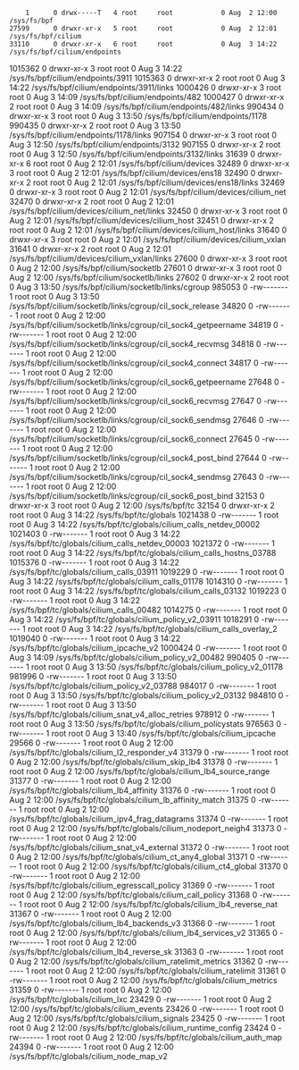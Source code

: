         1      0 drwx-----T   4 root     root            0 Aug  2 12:00 /sys/fs/bpf
    27599      0 drwxr-xr-x   5 root     root            0 Aug  2 12:01 /sys/fs/bpf/cilium
    33110      0 drwxr-xr-x   6 root     root            0 Aug  3 14:22 /sys/fs/bpf/cilium/endpoints
  1015362      0 drwxr-xr-x   3 root     root            0 Aug  3 14:22 /sys/fs/bpf/cilium/endpoints/3911
  1015363      0 drwxr-xr-x   2 root     root            0 Aug  3 14:22 /sys/fs/bpf/cilium/endpoints/3911/links
  1000426      0 drwxr-xr-x   3 root     root            0 Aug  3 14:09 /sys/fs/bpf/cilium/endpoints/482
  1000427      0 drwxr-xr-x   2 root     root            0 Aug  3 14:09 /sys/fs/bpf/cilium/endpoints/482/links
   990434      0 drwxr-xr-x   3 root     root            0 Aug  3 13:50 /sys/fs/bpf/cilium/endpoints/1178
   990435      0 drwxr-xr-x   2 root     root            0 Aug  3 13:50 /sys/fs/bpf/cilium/endpoints/1178/links
   907154      0 drwxr-xr-x   3 root     root            0 Aug  3 12:50 /sys/fs/bpf/cilium/endpoints/3132
   907155      0 drwxr-xr-x   2 root     root            0 Aug  3 12:50 /sys/fs/bpf/cilium/endpoints/3132/links
    31639      0 drwxr-xr-x   6 root     root            0 Aug  2 12:01 /sys/fs/bpf/cilium/devices
    32489      0 drwxr-xr-x   3 root     root            0 Aug  2 12:01 /sys/fs/bpf/cilium/devices/ens18
    32490      0 drwxr-xr-x   2 root     root            0 Aug  2 12:01 /sys/fs/bpf/cilium/devices/ens18/links
    32469      0 drwxr-xr-x   3 root     root            0 Aug  2 12:01 /sys/fs/bpf/cilium/devices/cilium_net
    32470      0 drwxr-xr-x   2 root     root            0 Aug  2 12:01 /sys/fs/bpf/cilium/devices/cilium_net/links
    32450      0 drwxr-xr-x   3 root     root            0 Aug  2 12:01 /sys/fs/bpf/cilium/devices/cilium_host
    32451      0 drwxr-xr-x   2 root     root            0 Aug  2 12:01 /sys/fs/bpf/cilium/devices/cilium_host/links
    31640      0 drwxr-xr-x   3 root     root            0 Aug  2 12:01 /sys/fs/bpf/cilium/devices/cilium_vxlan
    31641      0 drwxr-xr-x   2 root     root            0 Aug  2 12:01 /sys/fs/bpf/cilium/devices/cilium_vxlan/links
    27600      0 drwxr-xr-x   3 root     root            0 Aug  2 12:00 /sys/fs/bpf/cilium/socketlb
    27601      0 drwxr-xr-x   3 root     root            0 Aug  2 12:00 /sys/fs/bpf/cilium/socketlb/links
    27602      0 drwxr-xr-x   2 root     root            0 Aug  3 13:50 /sys/fs/bpf/cilium/socketlb/links/cgroup
   985053      0 -rw-------   1 root     root            0 Aug  3 13:50 /sys/fs/bpf/cilium/socketlb/links/cgroup/cil_sock_release
    34820      0 -rw-------   1 root     root            0 Aug  2 12:00 /sys/fs/bpf/cilium/socketlb/links/cgroup/cil_sock4_getpeername
    34819      0 -rw-------   1 root     root            0 Aug  2 12:00 /sys/fs/bpf/cilium/socketlb/links/cgroup/cil_sock4_recvmsg
    34818      0 -rw-------   1 root     root            0 Aug  2 12:00 /sys/fs/bpf/cilium/socketlb/links/cgroup/cil_sock4_connect
    34817      0 -rw-------   1 root     root            0 Aug  2 12:00 /sys/fs/bpf/cilium/socketlb/links/cgroup/cil_sock6_getpeername
    27648      0 -rw-------   1 root     root            0 Aug  2 12:00 /sys/fs/bpf/cilium/socketlb/links/cgroup/cil_sock6_recvmsg
    27647      0 -rw-------   1 root     root            0 Aug  2 12:00 /sys/fs/bpf/cilium/socketlb/links/cgroup/cil_sock6_sendmsg
    27646      0 -rw-------   1 root     root            0 Aug  2 12:00 /sys/fs/bpf/cilium/socketlb/links/cgroup/cil_sock6_connect
    27645      0 -rw-------   1 root     root            0 Aug  2 12:00 /sys/fs/bpf/cilium/socketlb/links/cgroup/cil_sock4_post_bind
    27644      0 -rw-------   1 root     root            0 Aug  2 12:00 /sys/fs/bpf/cilium/socketlb/links/cgroup/cil_sock4_sendmsg
    27643      0 -rw-------   1 root     root            0 Aug  2 12:00 /sys/fs/bpf/cilium/socketlb/links/cgroup/cil_sock6_post_bind
    32153      0 drwxr-xr-x   3 root     root            0 Aug  2 12:00 /sys/fs/bpf/tc
    32154      0 drwxr-xr-x   2 root     root            0 Aug  3 14:22 /sys/fs/bpf/tc/globals
  1021438      0 -rw-------   1 root     root            0 Aug  3 14:22 /sys/fs/bpf/tc/globals/cilium_calls_netdev_00002
  1021403      0 -rw-------   1 root     root            0 Aug  3 14:22 /sys/fs/bpf/tc/globals/cilium_calls_netdev_00003
  1021372      0 -rw-------   1 root     root            0 Aug  3 14:22 /sys/fs/bpf/tc/globals/cilium_calls_hostns_03788
  1015376      0 -rw-------   1 root     root            0 Aug  3 14:22 /sys/fs/bpf/tc/globals/cilium_calls_03911
  1019229      0 -rw-------   1 root     root            0 Aug  3 14:22 /sys/fs/bpf/tc/globals/cilium_calls_01178
  1014310      0 -rw-------   1 root     root            0 Aug  3 14:22 /sys/fs/bpf/tc/globals/cilium_calls_03132
  1019223      0 -rw-------   1 root     root            0 Aug  3 14:22 /sys/fs/bpf/tc/globals/cilium_calls_00482
  1014275      0 -rw-------   1 root     root            0 Aug  3 14:22 /sys/fs/bpf/tc/globals/cilium_policy_v2_03911
  1018291      0 -rw-------   1 root     root            0 Aug  3 14:22 /sys/fs/bpf/tc/globals/cilium_calls_overlay_2
  1019040      0 -rw-------   1 root     root            0 Aug  3 14:22 /sys/fs/bpf/tc/globals/cilium_ipcache_v2
  1000424      0 -rw-------   1 root     root            0 Aug  3 14:09 /sys/fs/bpf/tc/globals/cilium_policy_v2_00482
   990405      0 -rw-------   1 root     root            0 Aug  3 13:50 /sys/fs/bpf/tc/globals/cilium_policy_v2_01178
   981996      0 -rw-------   1 root     root            0 Aug  3 13:50 /sys/fs/bpf/tc/globals/cilium_policy_v2_03788
   984017      0 -rw-------   1 root     root            0 Aug  3 13:50 /sys/fs/bpf/tc/globals/cilium_policy_v2_03132
   984810      0 -rw-------   1 root     root            0 Aug  3 13:50 /sys/fs/bpf/tc/globals/cilium_snat_v4_alloc_retries
   978912      0 -rw-------   1 root     root            0 Aug  3 13:50 /sys/fs/bpf/tc/globals/cilium_policystats
   976563      0 -rw-------   1 root     root            0 Aug  3 13:40 /sys/fs/bpf/tc/globals/cilium_ipcache
    29566      0 -rw-------   1 root     root            0 Aug  2 12:00 /sys/fs/bpf/tc/globals/cilium_l2_responder_v4
    31379      0 -rw-------   1 root     root            0 Aug  2 12:00 /sys/fs/bpf/tc/globals/cilium_skip_lb4
    31378      0 -rw-------   1 root     root            0 Aug  2 12:00 /sys/fs/bpf/tc/globals/cilium_lb4_source_range
    31377      0 -rw-------   1 root     root            0 Aug  2 12:00 /sys/fs/bpf/tc/globals/cilium_lb4_affinity
    31376      0 -rw-------   1 root     root            0 Aug  2 12:00 /sys/fs/bpf/tc/globals/cilium_lb_affinity_match
    31375      0 -rw-------   1 root     root            0 Aug  2 12:00 /sys/fs/bpf/tc/globals/cilium_ipv4_frag_datagrams
    31374      0 -rw-------   1 root     root            0 Aug  2 12:00 /sys/fs/bpf/tc/globals/cilium_nodeport_neigh4
    31373      0 -rw-------   1 root     root            0 Aug  2 12:00 /sys/fs/bpf/tc/globals/cilium_snat_v4_external
    31372      0 -rw-------   1 root     root            0 Aug  2 12:00 /sys/fs/bpf/tc/globals/cilium_ct_any4_global
    31371      0 -rw-------   1 root     root            0 Aug  2 12:00 /sys/fs/bpf/tc/globals/cilium_ct4_global
    31370      0 -rw-------   1 root     root            0 Aug  2 12:00 /sys/fs/bpf/tc/globals/cilium_egresscall_policy
    31369      0 -rw-------   1 root     root            0 Aug  2 12:00 /sys/fs/bpf/tc/globals/cilium_call_policy
    31368      0 -rw-------   1 root     root            0 Aug  2 12:00 /sys/fs/bpf/tc/globals/cilium_lb4_reverse_nat
    31367      0 -rw-------   1 root     root            0 Aug  2 12:00 /sys/fs/bpf/tc/globals/cilium_lb4_backends_v3
    31366      0 -rw-------   1 root     root            0 Aug  2 12:00 /sys/fs/bpf/tc/globals/cilium_lb4_services_v2
    31365      0 -rw-------   1 root     root            0 Aug  2 12:00 /sys/fs/bpf/tc/globals/cilium_lb4_reverse_sk
    31363      0 -rw-------   1 root     root            0 Aug  2 12:00 /sys/fs/bpf/tc/globals/cilium_ratelimit_metrics
    31362      0 -rw-------   1 root     root            0 Aug  2 12:00 /sys/fs/bpf/tc/globals/cilium_ratelimit
    31361      0 -rw-------   1 root     root            0 Aug  2 12:00 /sys/fs/bpf/tc/globals/cilium_metrics
    31359      0 -rw-------   1 root     root            0 Aug  2 12:00 /sys/fs/bpf/tc/globals/cilium_lxc
    23429      0 -rw-------   1 root     root            0 Aug  2 12:00 /sys/fs/bpf/tc/globals/cilium_events
    23426      0 -rw-------   1 root     root            0 Aug  2 12:00 /sys/fs/bpf/tc/globals/cilium_signals
    23425      0 -rw-------   1 root     root            0 Aug  2 12:00 /sys/fs/bpf/tc/globals/cilium_runtime_config
    23424      0 -rw-------   1 root     root            0 Aug  2 12:00 /sys/fs/bpf/tc/globals/cilium_auth_map
    24394      0 -rw-------   1 root     root            0 Aug  2 12:00 /sys/fs/bpf/tc/globals/cilium_node_map_v2
